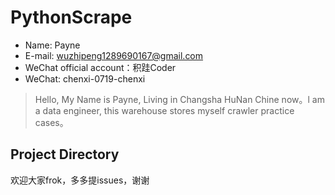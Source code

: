 # PythonScrape 
*   Name: Payne 
*   E-mail: wuzhipeng1289690167@gmail.com
*   WeChat official account：积跬Coder
*   WeChat: chenxi-0719-chenxi
> Hello, My Name is Payne, Living in Changsha HuNan Chine now。l am a data engineer, this warehouse stores myself crawler practice cases。

## Project Directory

欢迎大家frok，多多提issues，谢谢
